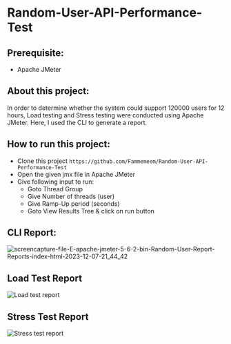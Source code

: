 # Random-User-API-Performance-Test 

## Prerequisite:
- Apache JMeter

## About this project:
In order to determine whether the system could support 120000 users for 12 hours, Load testing and Stress testing were conducted using Apache JMeter. Here, I used the CLI to generate a report. 

## How to run this project:
- Clone this project
  ``` https://github.com/Fammemeem/Random-User-API-Performance-Test ```
- Open the given jmx file in Apache JMeter
- Give following input to run:
   - Goto Thread Group
   - Give Number of threads (user)
   - Give Ramp-Up period (seconds)
   - Goto View Results Tree & click on run button

## CLI Report: 

![screencapture-file-E-apache-jmeter-5-6-2-bin-Random-User-Report-Reports-index-html-2023-12-07-21_44_42](https://github.com/Fammemeem/Random-User-API-Performance-Test/assets/106922643/cab9e198-985f-4037-ac62-5f8d7419dea6)

## Load Test Report

![Load test report](https://github.com/Fammemeem/Random-User-API-Performance-Test/assets/106922643/a95c001f-16ef-46c8-8968-4d2b5189e9bb)

## Stress Test Report

![Stress test report](https://github.com/Fammemeem/Random-User-API-Performance-Test/assets/106922643/8fc3d783-15c2-49d4-b689-a5d818b2afe6)
